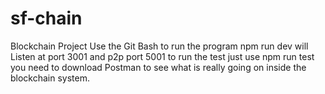 # sf-chain
Blockchain Project
Use the Git Bash to run the program
npm run dev will Listen at port 3001 and p2p port 5001
to run the test just use npm run test
you need to download Postman to see what is really going on inside the blockchain system.

